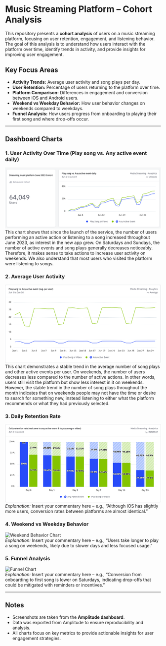 # Music Streaming Platform – Cohort Analysis

This repository presents a **cohort analysis** of users on a music streaming platform, focusing on user retention, engagement, and listening behavior. The goal of this analysis is to understand how users interact with the platform over time, identify trends in activity, and provide insights for improving user engagement.

## Key Focus Areas
- **Activity Trends:** Average user activity and song plays per day.  
- **User Retention:** Percentage of users returning to the platform over time.  
- **Platform Comparison:** Differences in engagement and conversion between iOS and Android users.  
- **Weekend vs Weekday Behavior:** How user behavior changes on weekends compared to weekdays.  
- **Funnel Analysis:** How users progress from onboarding to playing their first song and where drop-offs occur.

---

## Dashboard Charts

### 1. User Activity Over Time (Play song vs. Any active event daily)
![User Activity Over Time](Daily_activity.png) 
This chart shows that since the launch of the service, the number of users performing an active action or listening to a song increased throughout June 2023, as interest in the new app grew. On Saturdays and Sundays, the number of active events and song plays generally decreases noticeably. Therefore, it makes sense to take actions to increase user activity on weekends. We also understand that most users who visited the platform were listening to songs.

### 2. Average User Activity
![Average User Activity](Activity_average_per_user.png)  
This chart demonstrates a stable trend in the average number of song plays and other active events per user. On weekends, the number of users decreases less compared to the number of active actions. In other words, users still visit the platform but show less interest in it on weekends. However, the stable trend in the number of song plays throughout the month indicates that on weekends people may not have the time or desire to search for something new, instead listening to either what the platform recommends or what they had previously selected.

### 3. Daily Retention Rate
![Daily Retention Rate](Daily_retention_rate.png)  
*Explanation:* Insert your commentary here – e.g., “Although iOS has slightly more users, conversion rates between platforms are almost identical.”

### 4. Weekend vs Weekday Behavior
![Weekend Behavior Chart](images/weekend_behavior.png)  
*Explanation:* Insert your commentary here – e.g., “Users take longer to play a song on weekends, likely due to slower days and less focused usage.”

### 5. Funnel Analysis
![Funnel Chart](images/funnel_chart.png)  
*Explanation:* Insert your commentary here – e.g., “Conversion from onboarding to first song is lower on Saturdays, indicating drop-offs that could be mitigated with reminders or incentives.”

---

## Notes
- Screenshots are taken from the **Amplitude dashboard**.  
- Data was exported from Amplitude to ensure reproducibility and analysis.  
- All charts focus on key metrics to provide actionable insights for user engagement strategies.
